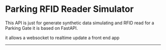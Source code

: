 # Parking RFID Reader Simulator

This API is just for generate synthetic data simulating and RFID read for a Parking Gate
it is based on FastAPI.

it allows a websocket to realtime update a front end app

---
